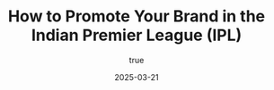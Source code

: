 ---
title: 'How to Promote Your Brand in the Indian Premier League (IPL)'
date: '2025-03-21'
image: "/images/blogsss.png"
short: "The Indian Premier League (IPL) isn’t just cricket—it’s a cultural juggernaut that pulls in over 620 million viewers each season. For brands, it’s a golden ticket to massive visibility, engagement, and sales. But with big players like TATA and My11Circle dominating sponsorships, how does your brand stand out in the IPL frenzy? At Marque Berry, we’ve cracked the code on creative promotion, blending meme marketing with IPL’s high-energy vibe. Here’s your playbook to shine in IPL 2025."
category:
    - Art

# #full details
author:
     name: "Jane Meldrum"
     avatar: "/img/Blog-2"

gallery:
    enabled: 0
    items:
        - image: /images/post1.jpg
          alt: "image"

        - image: /images/post6.jpg
          alt: "image"

        - image: /images/post3.jpg
          alt: "image"

    cols: 3 # 2 or 3

additional:
    enabled: 1
    content: "
       <p>The Indian Premier League (IPL) isn’t just cricket—it’s a cultural juggernaut that pulls in over 620 million viewers each season. For brands, it’s a golden ticket to massive visibility, engagement, and sales. But with big players like TATA and My11Circle dominating sponsorships, how does your brand stand out in the IPL frenzy? At Marque Berry, we’ve cracked the code on creative promotion, blending meme marketing with IPL’s high-energy vibe. Here’s your playbook to shine in IPL 2025.</p>

      <p><strong>1. Tap into Influencer Power</strong></p>
      <p>The IPL thrives on star power—cricketers like Virat Kohli and influencers like Mr. Nags (RCB’s quirky mascot) command millions of followers. Partner with players or IPL-adjacent influencers to amplify your brand. Imagine a meme campaign featuring a player reacting to your product with a trending format like “Expectation vs. Reality.” We’ve seen this work—a snack brand we collaborated with saw a 20% engagement spike after a meme drop with a Chennai Super Kings star. Find influencers who align with your vibe and let them spark the buzz.</p>

      <p><strong>2. Sponsor Smart, Not Just Big</strong></p>
      <p>Can’t afford a $100M title sponsorship? You don’t have to. Smaller, strategic deals—like jersey logos, digital streaming ads on JioCinema, or pre-match show slots—offer bang for your buck. A 10-second ad slot during IPL matches costs around ₹12 lakh, but pair it with a witty meme on X, and you’ve got a viral combo. Marque Berry helped a startup snag a sleeve sponsor spot with a niche team, then amplified it with a meme series—resulting in 50K shares and a flood of site traffic.</p>
 
      <p><strong>3. Ride the Meme Wave</strong></p>
      <p>IPL fans live for humor—memes about dropped catches or Rohit Sharma’s captaincy flood social media every match. Your brand can join the party. Create real-time memes tied to game moments—like “When your boss schedules a meeting, but IPL starts at 8 PM”—and tag them with #IPL2025. Our clients have seen 30-40% engagement boosts with this tactic. At Marque Berry, we specialize in crafting memes that stick, turning your brand into a fan favorite without breaking the bank.</p>

      <p><strong>4. Engage Fans with Contests</strong></p>
      <p>IPL is a festival, and fans love to play along. Launch a contest—say, “Caption this IPL moment with our product”—and offer prizes like match tickets or branded gear. Tie it to a hashtag like #MarqueYourIPL and watch it spread. A fitness brand we worked with ran a “Best Meme Workout” challenge during IPL 2024, racking up 10K entries and a 25% follower jump. Interactive fun keeps your brand in the conversation.</p>


      <p><strong>5. Leverage Digital Platforms</strong></p>
      <p>With JioCinema streaming IPL in 4K and Star Sports hitting TVs, digital is your playground. Run targeted ads on these platforms, but don’t stop there—flood X, Instagram, and TikTok with bite-sized content. Think 15-second reels of your product in an IPL context, like “Fueling the tailender’s comeback!” We’ve boosted a beverage client’s reach by 200K impressions with this mix, proving digital scale beats traditional hoardings.</p>

      <p><strong>6. Go Local, Win Big</strong></p>
      <p>IPL’s audience spans metros to small towns. Tailor your campaign with regional flair—Hindi memes for North India, Tamil quips for Chennai fans. Royal Challengers Bangalore’s “Go Green” initiative resonates locally; your brand can too. We crafted a Telugu meme for a Hyderabad client that hit 80K views, tapping into Sunrisers’ hype. Local love builds loyalty.</p>


      <p><strong>Why Marque Berry?</strong></p>
     <p>Promoting in the IPL isn’t about cash—it’s about creativity. Big sponsors grab eyeballs, but smart brands steal hearts. At Marque Berry, we blend meme marketing with IPL’s electric energy to make your brand unforgettable. From influencer collabs to viral contests, we’ve driven results—like a 15% sales lift for a client last season.  </br>
    Ready to hit a six in IPL 2025? Contact Marque Berry today for a strategy that turns cricket fever into brand fever. Let’s make your mark where millions are watching!</p>

    <p><strong>[Reach Out Now] </strong> sales@marqueberry.com</p>

       "

---